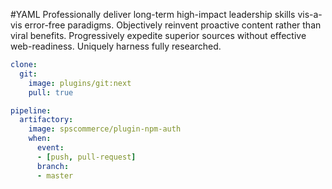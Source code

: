 #YAML
Professionally deliver long-term high-impact leadership skills vis-a-vis error-free paradigms. Objectively reinvent proactive content rather than viral benefits. Progressively expedite superior sources without effective web-readiness. Uniquely harness fully researched.

```yaml
clone:
  git:
    image: plugins/git:next
    pull: true

pipeline:
  artifactory:
    image: spscommerce/plugin-npm-auth
    when:
      event:
      - [push, pull-request]
      branch:
      - master

```
